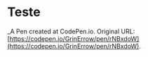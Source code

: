 # Teste
 _A Pen created at CodePen.io. Original URL: [https://codepen.io/GrinErrow/pen/rNBxdoW](https://codepen.io/GrinErrow/pen/rNBxdoW).

 
